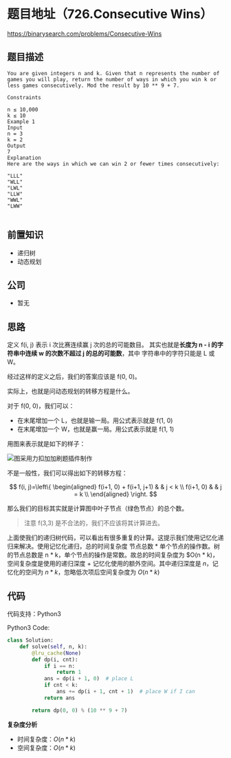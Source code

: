 # 题目地址（726.Consecutive Wins）

https://binarysearch.com/problems/Consecutive-Wins

## 题目描述

```
You are given integers n and k. Given that n represents the number of games you will play, return the number of ways in which you win k or less games consecutively. Mod the result by 10 ** 9 + 7.

Constraints

n ≤ 10,000
k ≤ 10
Example 1
Input
n = 3
k = 2
Output
7
Explanation
Here are the ways in which we can win 2 or fewer times consecutively:

"LLL"
"WLL"
"LWL"
"LLW"
"WWL"
"LWW"


```

## 前置知识

- 递归树
- 动态规划

## 公司

- 暂无

## 思路

定义 f(i, j) 表示 i 次比赛连续赢 j 次的总的可能数目。 其实也就是**长度为 n - i 的字符串中连续 w 的次数不超过 j 的总的可能数**，其中 字符串中的字符只能是 L 或 W。

经过这样的定义之后，我们的答案应该是 f(0, 0)。

实际上，也就是问动态规划的转移方程是什么。

对于 f(0, 0)，我们可以：

- 在末尾增加一个 L，也就是输一局。用公式表示就是 f(1, 0)
- 在末尾增加一个 W，也就是赢一局。用公式表示就是 f(1, 1)

用图来表示就是如下的样子：

![图采用力扣加加刷题插件制作](https://tva1.sinaimg.cn/large/008eGmZEly1gotv04k40uj30jg0glmzp.jpg)

不是一般性，我们可以得出如下的转移方程：

$$
  f(i, j)=\left\{
  \begin{aligned}
  f(i+1, 0) + f(i+1, j+1) &  & j  < k \\
  f(i+1, 0) & & j = k \\
  \end{aligned}
  \right.
$$

那么我们的目标其实就是计算图中叶子节点（绿色节点）的总个数。

> 注意 f(3,3) 是不合法的，我们不应该将其计算进去。

上面使我们的递归树代码，可以看出有很多重复的计算。这提示我们使用记忆化递归来解决。使用记忆化递归，总的时间复杂度 节点总数 \* 单个节点的操作数。树的节点总数是 n \* k，单个节点的操作是常数。故总的时间复杂度为 $O(n \* k)，空间复杂度是使用的递归深度 + 记忆化使用的额外空间。其中递归深度是 $n$，记忆化的空间为 $n * k$，忽略低次项后空间复杂度为 $O(n * k)$

## 代码

代码支持：Python3

Python3 Code:

```py
class Solution:
    def solve(self, n, k):
        @lru_cache(None)
        def dp(i, cnt):
            if i == n:
                return 1
            ans = dp(i + 1, 0)  # place L
            if cnt < k:
                ans += dp(i + 1, cnt + 1)  # place W if I can
            return ans

        return dp(0, 0) % (10 ** 9 + 7)
```

**复杂度分析**

- 时间复杂度：$O(n * k)$
- 空间复杂度：$O(n * k)$
